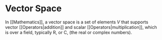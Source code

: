 # Vector Space
In [[Mathematics]], a vector space is a set of elements *V* that supports vector [[Operators|addition]] and scalar [[Operators|multiplication]], which is over a field, typically R, or C, (the real or complex numbers).